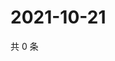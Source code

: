 # 2021-10-21

共 0 条

<!-- BEGIN WEIBO -->
<!-- 最后更新时间 Thu Oct 21 2021 13:12:18 GMT+0800 (China Standard Time) -->

<!-- END WEIBO -->

